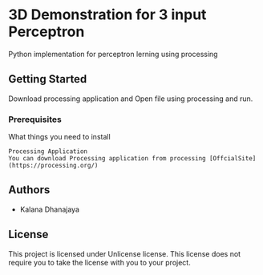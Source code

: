 # 3D Demonstration for 3 input Perceptron

Python implementation for perceptron lerning using processing 

## Getting Started
Download processing application and Open file using processing and run.
### Prerequisites

What things you need to install

```
Processing Application
You can download Processing application from processing [OffcialSite](https://processing.org/)

```

## Authors

* Kalana Dhanajaya

## License

This project is licensed under Unlicense license. This license does not require you to take the license with you to your project.
